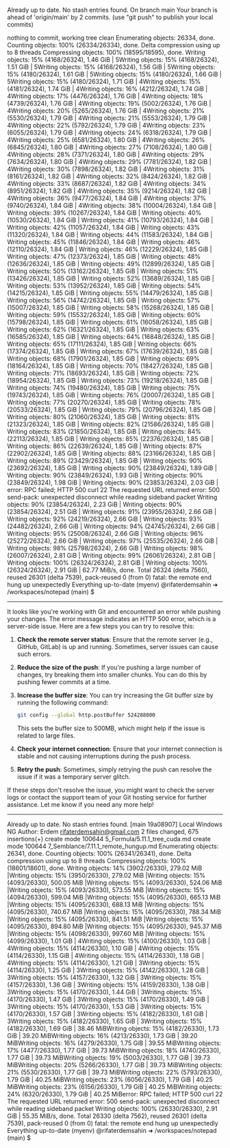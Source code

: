Already up to date.
No stash entries found.
On branch main
Your branch is ahead of 'origin/main' by 2 commits.
  (use "git push" to publish your local commits)

nothing to commit, working tree clean
Enumerating objects: 26334, done.
Counting objects: 100% (26334/26334), done.
Delta compression using up to 8 threads
Compressing objects: 100% (18595/18595), done.
Writing objects:  15% (4168/26324), 1.46 GiB | 5Writing objects:  15% (4168/26324), 1.51 GiB | 5Writing objects:  15% (4168/26324), 1.56 GiB | 5Writing objects:  15% (4180/26324), 1.61 GiB | 5Writing objects:  15% (4180/26324), 1.66 GiB | 5Writing objects:  15% (4180/26324), 1.71 GiB | 4Writing objects:  15% (4181/26324), 1.74 GiB | 4Writing objects:  16% (4212/26324), 1.74 GiB | 4Writing objects:  17% (4476/26324), 1.76 GiB | 4Writing objects:  18% (4739/26324), 1.76 GiB | 4Writing objects:  19% (5002/26324), 1.76 GiB | 4Writing objects:  20% (5265/26324), 1.76 GiB | 4Writing objects:  21% (5530/26324), 1.79 GiB | 4Writing objects:  21% (5553/26324), 1.79 GiB | 4Writing objects:  22% (5792/26324), 1.79 GiB | 4Writing objects:  23% (6055/26324), 1.79 GiB | 4Writing objects:  24% (6318/26324), 1.79 GiB | 4Writing objects:  25% (6581/26324), 1.80 GiB | 4Writing objects:  26% (6845/26324), 1.80 GiB | 4Writing objects:  27% (7108/26324), 1.80 GiB | 4Writing objects:  28% (7371/26324), 1.80 GiB | 4Writing objects:  29% (7634/26324), 1.80 GiB | 4Writing objects:  29% (7781/26324), 1.82 GiB | 4Writing objects:  30% (7898/26324), 1.82 GiB | 4Writing objects:  31% (8161/26324), 1.82 GiB | 4Writing objects:  32% (8424/26324), 1.82 GiB | 4Writing objects:  33% (8687/26324), 1.82 GiB | 4Writing objects:  34% (8951/26324), 1.82 GiB | 4Writing objects:  35% (9214/26324), 1.82 GiB | 4Writing objects:  36% (9477/26324), 1.84 GiB | 4Writing objects:  37% (9740/26324), 1.84 GiB | 4Writing objects:  38% (10004/26324), 1.84 GiB | Writing objects:  39% (10267/26324), 1.84 GiB | Writing objects:  40% (10530/26324), 1.84 GiB | Writing objects:  41% (10793/26324), 1.84 GiB | Writing objects:  42% (11057/26324), 1.84 GiB | Writing objects:  43% (11320/26324), 1.84 GiB | Writing objects:  44% (11583/26324), 1.84 GiB | Writing objects:  45% (11846/26324), 1.84 GiB | Writing objects:  46% (12110/26324), 1.84 GiB | Writing objects:  46% (12229/26324), 1.85 GiB | Writing objects:  47% (12373/26324), 1.85 GiB | Writing objects:  48% (12636/26324), 1.85 GiB | Writing objects:  49% (12899/26324), 1.85 GiB | Writing objects:  50% (13162/26324), 1.85 GiB | Writing objects:  51% (13426/26324), 1.85 GiB | Writing objects:  52% (13689/26324), 1.85 GiB | Writing objects:  53% (13952/26324), 1.85 GiB | Writing objects:  54% (14215/26324), 1.85 GiB | Writing objects:  55% (14479/26324), 1.85 GiB | Writing objects:  56% (14742/26324), 1.85 GiB | Writing objects:  57% (15007/26324), 1.85 GiB | Writing objects:  58% (15268/26324), 1.85 GiB | Writing objects:  59% (15532/26324), 1.85 GiB | Writing objects:  60% (15798/26324), 1.85 GiB | Writing objects:  61% (16058/26324), 1.85 GiB | Writing objects:  62% (16321/26324), 1.85 GiB | Writing objects:  63% (16585/26324), 1.85 GiB | Writing objects:  64% (16848/26324), 1.85 GiB | Writing objects:  65% (17111/26324), 1.85 GiB | Writing objects:  66% (17374/26324), 1.85 GiB | Writing objects:  67% (17639/26324), 1.85 GiB | Writing objects:  68% (17901/26324), 1.85 GiB | Writing objects:  69% (18164/26324), 1.85 GiB | Writing objects:  70% (18427/26324), 1.85 GiB | Writing objects:  71% (18693/26324), 1.85 GiB | Writing objects:  72% (18954/26324), 1.85 GiB | Writing objects:  73% (19218/26324), 1.85 GiB | Writing objects:  74% (19480/26324), 1.85 GiB | Writing objects:  75% (19743/26324), 1.85 GiB | Writing objects:  76% (20007/26324), 1.85 GiB | Writing objects:  77% (20270/26324), 1.85 GiB | Writing objects:  78% (20533/26324), 1.85 GiB | Writing objects:  79% (20796/26324), 1.85 GiB | Writing objects:  80% (21060/26324), 1.85 GiB | Writing objects:  81% (21323/26324), 1.85 GiB | Writing objects:  82% (21586/26324), 1.85 GiB | Writing objects:  83% (21850/26324), 1.85 GiB | Writing objects:  84% (22113/26324), 1.85 GiB | Writing objects:  85% (22376/26324), 1.85 GiB | Writing objects:  86% (22639/26324), 1.85 GiB | Writing objects:  87% (22902/26324), 1.85 GiB | Writing objects:  88% (23166/26324), 1.85 GiB | Writing objects:  89% (23429/26324), 1.85 GiB | Writing objects:  90% (23692/26324), 1.85 GiB | Writing objects:  90% (23849/26324), 1.89 GiB | Writing objects:  90% (23849/26324), 1.93 GiB | Writing objects:  90% (23849/26324), 1.98 GiB | Writing objects:  90% (23853/26324), 2.03 GiB | error: RPC failed; HTTP 500 curl 22 The requested URL returned error: 500
send-pack: unexpected disconnect while reading sideband packet
Writing objects:  90% (23854/26324), 2.23 GiB | Writing objects:  90% (23854/26324), 2.51 GiB | Writing objects:  91% (23955/26324), 2.66 GiB | Writing objects:  92% (24219/26324), 2.66 GiB | Writing objects:  93% (24482/26324), 2.66 GiB | Writing objects:  94% (24745/26324), 2.66 GiB | Writing objects:  95% (25008/26324), 2.66 GiB | Writing objects:  96% (25272/26324), 2.66 GiB | Writing objects:  97% (25535/26324), 2.66 GiB | Writing objects:  98% (25798/26324), 2.66 GiB | Writing objects:  98% (26007/26324), 2.81 GiB | Writing objects:  99% (26061/26324), 2.81 GiB | Writing objects: 100% (26324/26324), 2.81 GiB | Writing objects: 100% (26324/26324), 2.91 GiB | 62.77 MiB/s, done.
Total 26324 (delta 7560), reused 26301 (delta 7539), pack-reused 0 (from 0)
fatal: the remote end hung up unexpectedly
Everything up-to-date
(myenv) @rifaterdemsahin ➜ /workspaces/notepad (main) $ 

---

It looks like you're working with Git and encountered an error while pushing your changes. The error message indicates an HTTP 500 error, which is a server-side issue. Here are a few steps you can try to resolve this:

1. **Check the remote server status**: Ensure that the remote server (e.g., GitHub, GitLab) is up and running. Sometimes, server issues can cause such errors.

2. **Reduce the size of the push**: If you're pushing a large number of changes, try breaking them into smaller chunks. You can do this by pushing fewer commits at a time.

3. **Increase the buffer size**: You can try increasing the Git buffer size by running the following command:
   ```sh
   git config --global http.postBuffer 524288000
   ```
   This sets the buffer size to 500MB, which might help if the issue is related to large files.

4. **Check your internet connection**: Ensure that your internet connection is stable and not causing interruptions during the push process.

5. **Retry the push**: Sometimes, simply retrying the push can resolve the issue if it was a temporary server glitch.

If these steps don't resolve the issue, you might want to check the server logs or contact the support team of your Git hosting service for further assistance. Let me know if you need any more help!


---

Already up to date.
No stash entries found.
[main 19a08907] Local Windows NG
 Author: Erdem <rifaterdemsahin@gmail.com>
 2 files changed, 675 insertions(+)
 create mode 100644 5_Formula/5.11.1_tree_cuda.md
 create mode 100644 7_Semblance/7.11.1_remote_hungup.md
Enumerating objects: 26341, done.
Counting objects: 100% (26341/26341), done.
Delta compression using up to 8 threads
Compressing objects: 100% (18601/18601), done.
Writing objects:  14% (3902/26330), 279.02 MiB |Writing objects:  15% (3950/26330), 279.02 MiB |Writing objects:  15% (4093/26330), 500.05 MiB |Writing objects:  15% (4093/26330), 524.06 MiB |Writing objects:  15% (4093/26330), 573.55 MiB |Writing objects:  15% (4094/26330), 599.04 MiB |Writing objects:  15% (4095/26330), 665.13 MiB |Writing objects:  15% (4095/26330), 688.13 MiB |Writing objects:  15% (4095/26330), 740.67 MiB |Writing objects:  15% (4095/26330), 788.34 MiB |Writing objects:  15% (4095/26330), 841.51 MiB |Writing objects:  15% (4095/26330), 894.80 MiB |Writing objects:  15% (4095/26330), 945.37 MiB |Writing objects:  15% (4098/26330), 997.60 MiB |Writing objects:  15% (4099/26330), 1.01 GiB | 4Writing objects:  15% (4100/26330), 1.03 GiB | 4Writing objects:  15% (4114/26330), 1.10 GiB | 4Writing objects:  15% (4114/26330), 1.15 GiB | 4Writing objects:  15% (4114/26330), 1.18 GiB | 4Writing objects:  15% (4114/26330), 1.21 GiB | 3Writing objects:  15% (4114/26330), 1.25 GiB | 3Writing objects:  15% (4142/26330), 1.28 GiB | 3Writing objects:  15% (4157/26330), 1.32 GiB | 3Writing objects:  15% (4157/26330), 1.36 GiB | 3Writing objects:  15% (4159/26330), 1.38 GiB | 3Writing objects:  15% (4170/26330), 1.44 GiB | 3Writing objects:  15% (4170/26330), 1.47 GiB | 3Writing objects:  15% (4170/26330), 1.49 GiB | 3Writing objects:  15% (4170/26330), 1.53 GiB | 3Writing objects:  15% (4170/26330), 1.57 GiB | 3Writing objects:  15% (4182/26330), 1.61 GiB | 3Writing objects:  15% (4182/26330), 1.65 GiB | 3Writing objects:  15% (4182/26330), 1.69 GiB | 38.46 MiBWriting objects:  15% (4182/26330), 1.73 GiB | 39.20 MiBWriting objects:  16% (4213/26330), 1.73 GiB | 39.20 MiBWriting objects:  16% (4279/26330), 1.75 GiB | 39.55 MiBWriting objects:  17% (4477/26330), 1.77 GiB | 39.73 MiBWriting objects:  18% (4740/26330), 1.77 GiB | 39.73 MiBWriting objects:  19% (5003/26330), 1.77 GiB | 39.73 MiBWriting objects:  20% (5266/26330), 1.77 GiB | 39.73 MiBWriting objects:  21% (5530/26330), 1.77 GiB | 39.73 MiBWriting objects:  22% (5793/26330), 1.79 GiB | 40.25 MiBWriting objects:  23% (6056/26330), 1.79 GiB | 40.25 MiBWriting objects:  23% (6156/26330), 1.79 GiB | 40.25 MiBWriting objects:  24% (6320/26330), 1.79 GiB | 40.25 MiBerror: RPC failed; HTTP 500 curl 22 The requested URL returned error: 500
send-pack: unexpected disconnect while reading sideband packet
Writing objects: 100% (26330/26330), 2.91 GiB | 55.35 MiB/s, done.
Total 26330 (delta 7562), reused 26301 (delta 7539), pack-reused 0 (from 0)
fatal: the remote end hung up unexpectedly
Everything up-to-date
(myenv) @rifaterdemsahin ➜ /workspaces/notepad (main) $ 